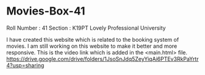 # Movies-Box-41
Roll Number : 41
Section : K19PT
Lovely Professional University

I have created this website which is related to the booking system of movies. I am still working on this website to make it better and more responsive.
This is the video link which is added in the <main.html> file.
https://drive.google.com/drive/folders/1JsoSnJdq5ZeyYiqAi6PTEv3RkPaYrtr4?usp=sharing
